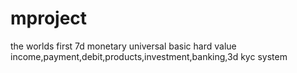 # mproject
the worlds first 7d monetary universal basic hard value income,payment,debit,products,investment,banking,3d kyc system
